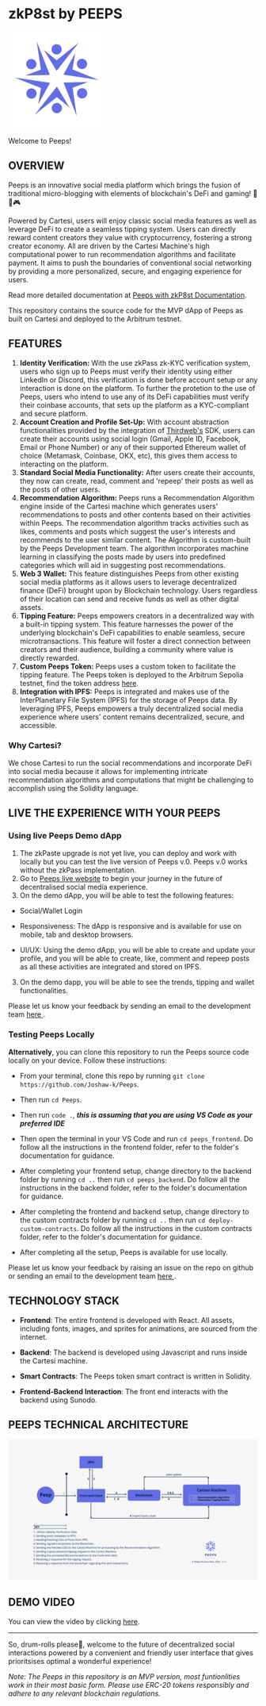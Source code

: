 # zkP8st by PEEPS

![Image](./readme_images/Peeps-small.png)

Welcome to Peeps!

## OVERVIEW

Peeps is an innovative social media platform which brings the fusion of traditional micro-blogging with elements of blockchain's DeFi and gaming! 💬💼🎮

Powered by Cartesi, users will enjoy classic social media features as well as leverage DeFi to create a seamless tipping system. Users can directly reward content creators they value with cryptocurrency, fostering a strong creator economy. All are driven by the Cartesi Machine's high computational power to run recommendation algorithms and facilitate payment. It aims to push the boundaries of conventional social networking by providing a more personalized, secure, and engaging experience for users.

Read more detailed documentation at [Peeps with zkP8st Documentation](https://peeps-docs.vercel.app/).

This repository contains the source code for the MVP dApp of Peeps as built on Cartesi and deployed to the Arbitrum testnet.

## FEATURES

1. **Identity Verification:** With the use zkPass zk-KYC verification system, users who sign up to Peeps must verify their identity using either LinkedIn or Discord, this verification is done before account setup or any interaction is done on the platform. To further the protetion to the use of Peeps, users who intend to use any of its DeFi capabilities must verify their coinbase accounts, that sets up the platform as a KYC-compliant and secure platform.
2. **Account Creation and Profile Set-Up:** With account abstraction functionalities provided by the integration of [Thirdweb's](https://portal.thirdweb.com/connect/sign-in/overview) SDK, users can create their accounts using social login (Gmail, Apple ID, Facebook, Email or Phone Number) or any of their supported Ethereum wallet of choice (Metamask, Coinbase, OKX, etc), this gives them access to interacting on the platform.
3. **Standard Social Media Functionality:** After users create their accounts, they now can create, read, comment and 'repeep' their posts as well as the posts of other users.
4. **Recommendation Algorithm:** Peeps runs a Recommendation Algorithm engine inside of the Cartesi machine which generates users' recommendations to posts and other contents based on their activities within Peeps. The recommendation algorithm tracks activities such as likes, comments and posts which suggest the user's interests and recommends to the user similar content. The Algorithm is custom-built by the Peeps Development team. The algorithm incorporates machine learning in classifying the posts made by users into predefined categories which will aid in suggesting post recommendations.
5. **Web 3 Wallet:** This feature distinguishes Peeps from other existing social media platforms as it allows users to leverage decentralized finance (DeFi) brought upon by Blockchain technology. Users regardless of their location can send and receive funds as well as other digital assets.
6. **Tipping Feature:** Peeps empowers creators in a decentralized way with a built-in tipping system. This feature harnesses the power of the underlying blockchain's DeFi capabilities to enable seamless, secure microtransactions. This feature will foster a direct connection between creators and their audience, building a community where value is directly rewarded.
7. **Custom Peeps Token:** Peeps uses a custom token to facilitate the tipping feature. The Peeps token is deployed to the Arbitrum Sepolia testnet, find the token address [here](https://sepolia.arbiscan.io/token/0x952949596423e916c5befaa050afd8b443e0d2c0).
8. **Integration with IPFS:** Peeps is integrated and makes use of the InterPlanetary File System (IPFS) for the storage of Peeps data. By leveraging IPFS, Peeps empowers a truly decentralized social media experience where users' content remains decentralized, secure, and accessible.

### Why Cartesi?

We chose Cartesi to run the social recommendations and incorporate DeFi into social media because it allows for implementing intricate recommendation algorithms and computations that might be challenging to accomplish using the Solidity language.

## LIVE THE EXPERIENCE WITH YOUR PEEPS

### Using live Peeps Demo dApp

1. The zkPaste upgrade is not yet live, you can deploy and work with locally but you can test the live version of Peeps v.0. Peeps v.0 works without the zkPass implementation.
2. Go to [Peeps live website](https://peeps-dev.vercel.app) to begin your journey in the future of decentralised social media experience.
3. On the demo dApp, you will be able to test the following features: 

- Social/Wallet Login

- Responsiveness: The dApp is responsive and is available for use on mobile, tab and desktop browsers.

- UI/UX: Using the demo dApp, you will be able to create and update your profile, and you will be able to create, like, comment and repeep posts as all these activities are integrated and stored on IPFS.

3. On the demo dapp, you will be able to see the trends, tipping and wallet functionalities.

Please let us know your feedback by sending an email to the development team <a href= "mailto: summitlabs.io@gmail.com"> here </a>.

### Testing Peeps Locally

**Alternatively**, you can clone this repository to run the Peeps source code locally on your device. Follow these instructions:

- From your terminal, clone this repo by running `git clone https://github.com/Joshaw-k/Peeps`.

- Then run `cd Peeps`.

- Then run `code .`, ***this is assuming that you are using VS Code as your preferred IDE***

- Then open the terminal in your VS Code and run `cd peeps_frontend`. Do follow all the instructions in the frontend folder, refer to the folder's documentation for guidance.

- After completing your frontend setup, change directory to the backend folder by running `cd ..` then run `cd peeps_backend`. Do follow all the instructions in the backend folder, refer to the folder's documentation for guidance.

- After completing the frontend and backend setup, change directory to the custom contracts folder by running `cd ..` then run `cd deploy-custom-contracts`. Do follow all the instructions in the custom contracts folder, refer to the folder's documentation for guidance.

- After completing all the setup, Peeps is available for use locally.

Please let us know your feedback by raising an issue on the repo on github or sending an email to the development team <a href= "mailto: summitlabs.io@gmail.com"> here </a>.

## TECHNOLOGY STACK

- **Frontend**: The entire frontend is developed with React. All assets, including fonts, images, and sprites for animations, are sourced from the internet.

- **Backend**: The backend is developed using Javascript and runs inside the Cartesi machine.

- **Smart Contracts**: The Peeps token smart contract is written in Solidity.

- **Frontend-Backend Interaction**: The front end interacts with the backend using Sunodo.

## PEEPS TECHNICAL ARCHITECTURE

![Image](./readme_images/Peeps-architecture.png)

## DEMO VIDEO

You can view the video by clicking [here](https://youtu.be/I-1j_p4fSoU).

---

So, drum-rolls please🥁, welcome to the future of decentralized social interactions powered by a convenient and friendly user interface that gives prioritsises optimal a wonderful experience!

*Note: The Peeps in this repository is an MVP version, most funtionlities work in their most basic form. Please use ERC-20 tokens responsibly and adhere to any relevant blockchain regulations.*